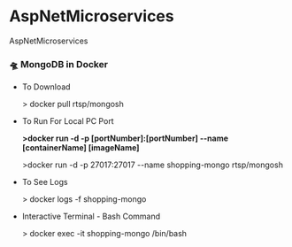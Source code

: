 # AspNetMicroservices
AspNetMicroservices
<h3>🛸 MongoDB in Docker</h3>
<ul>
<li>
To Download
<p>> docker pull rtsp/mongosh </p>
</li>
<li>
To Run For Local PC Port
<b><p>>docker run -d -p [portNumber]:[portNumber] --name [containerName] [imageName]</p></b>
<p>>docker run -d -p 27017:27017 --name shopping-mongo rtsp/mongosh</p>
</li>
<li>
To See Logs
<p>> docker logs -f shopping-mongo </p>
</li>
<li>
Interactive Terminal - Bash Command
<p>> docker exec -it shopping-mongo /bin/bash </p>
</li>
</ul>
